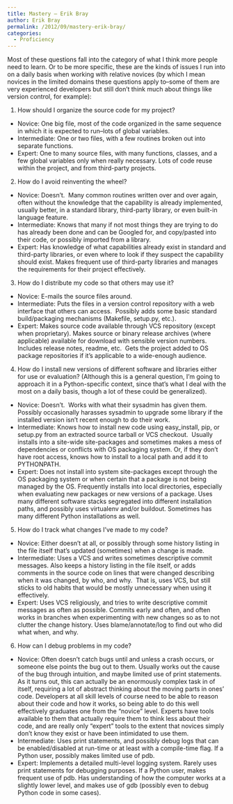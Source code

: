 ```yaml
---
title: Mastery – Erik Bray
author: Erik Bray
permalink: /2012/09/mastery-erik-bray/
categories:
  - Proficiency
---
```

Most of these questions fall into the category of what I think more people need to learn. Or to be more specific, these are the kinds of issues I run into on a daily basis when working with relative novices (by which I mean novices in the limited domains these questions apply to&#8211;some of them are very experienced developers but still don&#8217;t think much about things like version control, for example):

1. How should I organize the source code for my project?

*   Novice: One big file, most of the code organized in the same sequence in which it is expected to run&#8211;lots of global variables.
*   Intermediate: One or two files, with a few routines broken out into separate functions.
*   Expert: One to many source files, with many functions, classes, and a few global variables only when really necessary. Lots of code reuse within the project, and from third-party projects.

2. How do I avoid reinventing the wheel?

*   Novice: Doesn&#8217;t.  Many common routines written over and over again, often without the knowledge that the capability is already implemented, usually better, in a standard library, third-party library, or even built-in language feature.
*   Intermediate: Knows that many if not most things they are trying to do has already been done and can be Googled for, and copy/pasted into their code, or possibly imported from a library.
*   Expert: Has knowledge of what capabilities already exist in standard and third-party libraries, or even where to look if they suspect the capability should exist. Makes frequent use of third-party libraries and manages the requirements for their project effectively.

3. How do I distribute my code so that others may use it?

*   Novice: E-mails the source files around.
*   Intermediate: Puts the files in a version control repository with a web interface that others can access.  Possibly adds some basic standard build/packaging mechanisms (Makefile, setup.py, etc.).
*   Expert: Makes source code available through VCS repository (except when proprietary). Makes source or binary release archives (where applicable) available for download with sensible version numbers. Includes release notes, readme, etc.  Gets the project added to OS package repositories if it&#8217;s applicable to a wide-enough audience.

4. How do I install new versions of different software and libraries either for use or evaluation? (Although this is a general question, I&#8217;m going to approach it in a Python-specific context, since that&#8217;s what I deal with the most on a daily basis, though a lot of these could be generalized).

*   Novice: Doesn&#8217;t.  Works with what their sysadmin has given them. Possibly occasionally harasses sysadmin to upgrade some library if the installed version isn&#8217;t recent enough to do their work.
*   Intermediate: Knows how to install new code using easy_install, pip, or setup.py from an extracted source tarball or VCS checkout.  Usually installs into a site-wide site-packages and sometimes makes a mess of dependencies or conflicts with OS packaging system. Or, if they don&#8217;t have root access, knows how to install to a local path and add it to PYTHONPATH.
*   Expert: Does not install into system site-packages except through the OS packaging system or when certain that a package is not being managed by the OS. Frequently installs into local directories, especially when evaluating new packages or new versions of a package. Uses many different software stacks segregated into different installation paths, and possibly uses virtualenv and/or buildout. Sometimes has many different Python installations as well.

5. How do I track what changes I&#8217;ve made to my code?

*   Novice: Either doesn&#8217;t at all, or possibly through some history listing in the file itself that&#8217;s updated (sometimes) when a change is made.
*   Intermediate: Uses a VCS and writes sometimes descriptive commit messages. Also keeps a history listing in the file itself, or adds comments in the source code on lines that were changed describing when it was changed, by who, and why.  That is, uses VCS, but still sticks to old habits that would be mostly unnecessary when using it effectively.
*   Expert: Uses VCS religiously, and tries to write descriptive commit messages as often as possible. Commits early and often, and often works in branches when experimenting with new changes so as to not clutter the change history. Uses blame/annotate/log to find out who did what when, and why.

6. How can I debug problems in my code?

*   Novice: Often doesn&#8217;t catch bugs until and unless a crash occurs, or someone else points the bug out to them. Usually works out the cause of the bug through intuition, and maybe limited use of print statements. As it turns out, this can actually be an enormously complex task in of itself, requiring a lot of abstract thinking about the moving parts in ones&#8217; code. Developers at all skill levels of course need to be able to reason about their code and how it works, so being able to do this well effectively graduates one from the &#8220;novice&#8221; level. Experts have tools available to them that actually require them to think less about their code, and are really only &#8220;expert&#8221; tools to the extent that novices simply don&#8217;t know they exist or have been intimidated to use them.
*   Intermediate: Uses print statements, and possibly debug logs that can be enabled/disabled at run-time or at least with a compile-time flag. If a Python user, possibly makes limited use of pdb.
*   Expert: Implements a detailed multi-level logging system. Rarely uses print statements for debugging purposes. If a Python user, makes frequent use of pdb. Has understanding of how the computer works at a slightly lower level, and makes use of gdb (possibly even to debug Python code in some cases).
